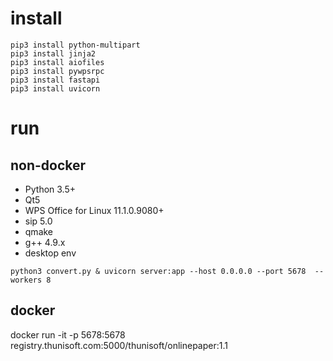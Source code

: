 # install

```
pip3 install python-multipart 
pip3 install jinja2 
pip3 install aiofiles
pip3 install pywpsrpc 
pip3 install fastapi
pip3 install uvicorn
```
# run 
## non-docker
- Python 3.5+
- Qt5 
- WPS Office for Linux 11.1.0.9080+
- sip 5.0
- qmake
- g++ 4.9.x
- desktop env
```
python3 convert.py & uvicorn server:app --host 0.0.0.0 --port 5678  --workers 8
```
## docker
docker run -it  -p 5678:5678  registry.thunisoft.com:5000/thunisoft/onlinepaper:1.1

